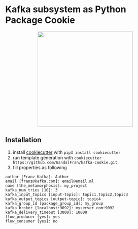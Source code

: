 # Kafka subsystem as Python Package Cookie

<div align="center">
  <img src="https://upload.wikimedia.org/wikipedia/commons/7/7d/Kafka_portrait.jpg" height="300px" hspace="20">
</div>

## Installation
1. install [cookiecutter](https://github.com/cookiecutter/cookiecutter) with `pip3 install cookiecutter`
2. run template generation with `cookiecutter https://github.com/GandalFran/kafka-cookie.git`
3. fill properties as following
```
author [Franz Kafka]: Author
email [franz@kafka.com]: email@email.ml
name [the_metamorphosis]: my_project
kafka_num_tries [10]: 3
kafka_input_topics [input-topic]: topic1,topic2,topic3
kafka_output_topics [output-topic]: topic4
kafka_group_id [package_group_id]: my_group
kafka_broker [localhost:9092]: myserver.com:9092
kafka_delivery_timeout [3000]: 10000
flow_producer [yes]: yes
flow_consumer [yes]: no
```
